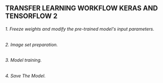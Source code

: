 ## **TRANSFER LEARNING WORKFLOW KERAS AND TENSORFLOW 2**
###### 1. Freeze weights and modify the pre-trained model's input parameters.
###### 2. Image set preparation. 
###### 3. Model training.
###### 4. Save The Model.
